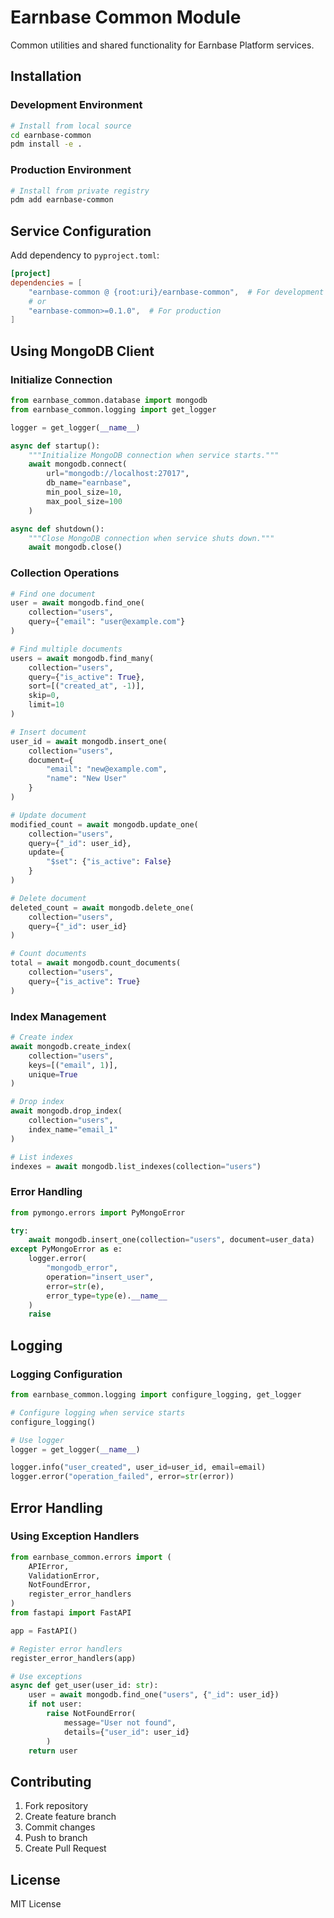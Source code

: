 # Earnbase Common Module

Common utilities and shared functionality for Earnbase Platform services.

## Installation

### Development Environment

```bash
# Install from local source
cd earnbase-common
pdm install -e .
```

### Production Environment

```bash
# Install from private registry
pdm add earnbase-common
```

## Service Configuration

Add dependency to `pyproject.toml`:

```toml
[project]
dependencies = [
    "earnbase-common @ {root:uri}/earnbase-common",  # For development
    # or
    "earnbase-common>=0.1.0",  # For production
]
```

## Using MongoDB Client

### Initialize Connection

```python
from earnbase_common.database import mongodb
from earnbase_common.logging import get_logger

logger = get_logger(__name__)

async def startup():
    """Initialize MongoDB connection when service starts."""
    await mongodb.connect(
        url="mongodb://localhost:27017",
        db_name="earnbase",
        min_pool_size=10,
        max_pool_size=100
    )

async def shutdown():
    """Close MongoDB connection when service shuts down."""
    await mongodb.close()
```

### Collection Operations

```python
# Find one document
user = await mongodb.find_one(
    collection="users",
    query={"email": "user@example.com"}
)

# Find multiple documents
users = await mongodb.find_many(
    collection="users",
    query={"is_active": True},
    sort=[("created_at", -1)],
    skip=0,
    limit=10
)

# Insert document
user_id = await mongodb.insert_one(
    collection="users",
    document={
        "email": "new@example.com",
        "name": "New User"
    }
)

# Update document
modified_count = await mongodb.update_one(
    collection="users",
    query={"_id": user_id},
    update={
        "$set": {"is_active": False}
    }
)

# Delete document
deleted_count = await mongodb.delete_one(
    collection="users",
    query={"_id": user_id}
)

# Count documents
total = await mongodb.count_documents(
    collection="users",
    query={"is_active": True}
)
```

### Index Management

```python
# Create index
await mongodb.create_index(
    collection="users",
    keys=[("email", 1)],
    unique=True
)

# Drop index
await mongodb.drop_index(
    collection="users",
    index_name="email_1"
)

# List indexes
indexes = await mongodb.list_indexes(collection="users")
```

### Error Handling

```python
from pymongo.errors import PyMongoError

try:
    await mongodb.insert_one(collection="users", document=user_data)
except PyMongoError as e:
    logger.error(
        "mongodb_error",
        operation="insert_user",
        error=str(e),
        error_type=type(e).__name__
    )
    raise
```

## Logging

### Logging Configuration

```python
from earnbase_common.logging import configure_logging, get_logger

# Configure logging when service starts
configure_logging()

# Use logger
logger = get_logger(__name__)

logger.info("user_created", user_id=user_id, email=email)
logger.error("operation_failed", error=str(error))
```

## Error Handling

### Using Exception Handlers

```python
from earnbase_common.errors import (
    APIError,
    ValidationError,
    NotFoundError,
    register_error_handlers
)
from fastapi import FastAPI

app = FastAPI()

# Register error handlers
register_error_handlers(app)

# Use exceptions
async def get_user(user_id: str):
    user = await mongodb.find_one("users", {"_id": user_id})
    if not user:
        raise NotFoundError(
            message="User not found",
            details={"user_id": user_id}
        )
    return user
```

## Contributing

1. Fork repository
2. Create feature branch
3. Commit changes
4. Push to branch
5. Create Pull Request

## License

MIT License 